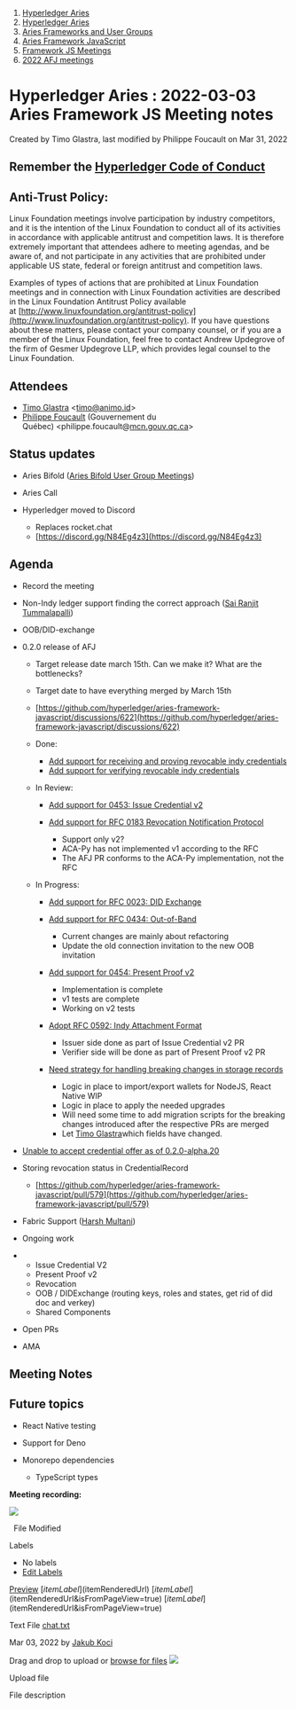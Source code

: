 1. [Hyperledger Aries](index.html)
2. [Hyperledger Aries](Hyperledger-Aries_18481154.html)
3. [Aries Frameworks and User Groups](Aries-Frameworks-and-User-Groups_18481290.html)
4. [Aries Framework JavaScript](Aries-Framework-JavaScript_18482463.html)
5. [Framework JS Meetings](Framework-JS-Meetings_18482467.html)
6. [2022 AFJ meetings](2022-AFJ-meetings_18515835.html)

# Hyperledger Aries : 2022-03-03 Aries Framework JS Meeting notes

Created by Timo Glastra, last modified by Philippe Foucault on Mar 31, 2022

## Remember the [Hyperledger Code of Conduct](https://lf-hyperledger.atlassian.net/wiki/display/HYP/Hyperledger+Code+of+Conduct)

## Anti-Trust Policy:

Linux Foundation meetings involve participation by industry competitors, and it is the intention of the Linux Foundation to conduct all of its activities in accordance with applicable antitrust and competition laws. It is therefore extremely important that attendees adhere to meeting agendas, and be aware of, and not participate in any activities that are prohibited under applicable US state, federal or foreign antitrust and competition laws.

Examples of types of actions that are prohibited at Linux Foundation meetings and in connection with Linux Foundation activities are described in the Linux Foundation Antitrust Policy available at [http://www.linuxfoundation.org/antitrust-policy](http://www.linuxfoundation.org/antitrust-policy). If you have questions about these matters, please contact your company counsel, or if you are a member of the Linux Foundation, feel free to contact Andrew Updegrove of the firm of Gesmer Updegrove LLP, which provides legal counsel to the Linux Foundation.

## Attendees

- [Timo Glastra](https://lf-hyperledger.atlassian.net/wiki/people/5f64a069a1048d0069073500?ref=confluence) &lt;timo@animo.id&gt;
- [Philippe Foucault](https://lf-hyperledger.atlassian.net/wiki/people/62150c66c345490071971b9f?ref=confluence) (Gouvernement du Québec) &lt;philippe.foucault@[mcn.gouv.qc.ca](http://mcn.gouv.qc.ca/)&gt;

## Status updates

- Aries Bifold ([Aries Bifold User Group Meetings](Aries-Bifold-User-Group-Meetings_18490725.html))
- Aries Call
- Hyperledger moved to Discord
  
  - Replaces rocket.chat
  - [https://discord.gg/N84Eg4z3](https://discord.gg/N84Eg4z3)

## Agenda

- Record the meeting
- Non-Indy ledger support finding the correct approach ([Sai Ranjit Tummalapalli](https://lf-hyperledger.atlassian.net/wiki/people/5f620f169109170076f8dc96?ref=confluence))
- OOB/DID-exchange
- 0.2.0 release of AFJ
  
  - Target release date march 15th. Can we make it? What are the bottlenecks?
  - Target date to have everything merged by March 15th
  - [https://github.com/hyperledger/aries-framework-javascript/discussions/622](https://github.com/hyperledger/aries-framework-javascript/discussions/622)
  - Done:
    
    - [Add support for receiving and proving revocable indy credentials](https://github.com/hyperledger/aries-framework-javascript/issues/349)
    - [Add support for verifying revocable indy credentials](https://github.com/hyperledger/aries-framework-javascript/issues/350)
  - In Review:
    
    - [Add support for 0453: Issue Credential v2](https://github.com/hyperledger/aries-framework-javascript/issues/352)
    - [Add support for RFC 0183 Revocation Notification Protocol](https://github.com/hyperledger/aries-framework-javascript/issues/493)
      
      - Support only v2?
      - ACA-Py has not implemented v1 according to the RFC
      - The AFJ PR conforms to the ACA-Py implementation, not the RFC
  - In Progress:
    
    - [Add support for RFC 0023: DID Exchange](https://github.com/hyperledger/aries-framework-javascript/issues/345)
    - [Add support for RFC 0434: Out-of-Band](https://github.com/hyperledger/aries-framework-javascript/issues/344)
      
      - Current changes are mainly about refactoring
      - Update the old connection invitation to the new OOB invitation
    - [Add support for 0454: Present Proof v2](https://github.com/hyperledger/aries-framework-javascript/issues/353)
      
      - Implementation is complete
      - v1 tests are complete
      - Working on v2 tests
    - [Adopt RFC 0592: Indy Attachment Format](https://github.com/hyperledger/aries-framework-javascript/issues/494)
      
      - Issuer side done as part of Issue Credential v2 PR
      - Verifier side will be done as part of Present Proof v2 PR
    - [Need strategy for handling breaking changes in storage records](https://github.com/hyperledger/aries-framework-javascript/issues/305)
      
      - Logic in place to import/export wallets for NodeJS, React Native WIP
      - Logic in place to apply the needed upgrades
      - Will need some time to add migration scripts for the breaking changes introduced after the respective PRs are merged
      - Let [Timo Glastra](https://lf-hyperledger.atlassian.net/wiki/people/5f64a069a1048d0069073500?ref=confluence)which fields have changed.
- [Unable to accept credential offer as of 0.2.0-alpha.20](https://github.com/hyperledger/aries-framework-javascript/issues/647)
- Storing revocation status in CredentialRecord
  
  - [https://github.com/hyperledger/aries-framework-javascript/pull/579](https://github.com/hyperledger/aries-framework-javascript/pull/579)
- Fabric Support ([Harsh Multani](https://lf-hyperledger.atlassian.net/wiki/people/712020:dc87604d-17c8-4baa-aece-b04d80c37a2a?ref=confluence))
- Ongoing work
- - Issue Credential V2
  - Present Proof v2
  - Revocation
  - OOB / DIDExchange (routing keys, roles and states, get rid of did doc and verkey)
  - Shared Components
- Open PRs
- AMA

## Meeting Notes

## Future topics

- React Native testing
- Support for Deno
- Monorepo dependencies
  
  - TypeScript types

**Meeting recording:**

**![](plugins/servlet/confluence/placeholder/unknown-attachment)**

  File Modified

Labels

- No labels
- [Edit Labels](# "Edit Labels")

[Preview]() [$itemLabel]($itemRenderedUrl) [$itemLabel]($itemRenderedUrl&isFromPageView=true) [$itemLabel]($itemRenderedUrl&isFromPageView=true)

Text File [chat.txt](attachments/18495584/18515992.txt "Download")

Mar 03, 2022 by [Jakub Koci](/wiki/people/557058:a09deeb2-174a-4e43-9fd0-890f4d055dd5)

Drag and drop to upload or [browse for files]() ![](images/icons/wait.gif)

Upload file

File description
